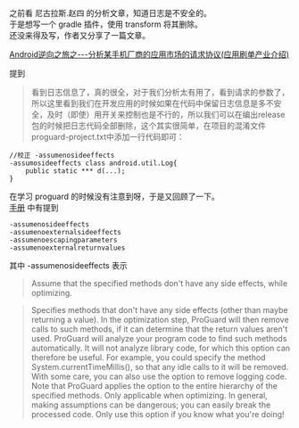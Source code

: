 
之前看 尼古拉斯.赵四 的分析文章，知道日志是不安全的。  
于是想写一个 gradle 插件，使用 transform 将其删除。  
还没来得及写，作者又分享了一篇文章。

[Android逆向之旅之---分析某手机厂商的应用市场的请求协议(应用刷单产业介绍)](https://mp.weixin.qq.com/s?__biz=MzIzNDA3MDgwNA==&mid=2649231032&idx=1&sn=f4a0440371d07ec26f063df0cd6f6b26&chksm=f0e758c3c790d1d5fae1fccc442bb76b956566fe8fd957fdb8e331daf445e3785b14c360ea8f&mpshare=1&scene=23&srcid=1203jLmRYXq3sPJNEWj0bbhX#rd)

提到
>看到日志信息了，真的很全，对于我们分析太有用了，看到请求的参数了，所以这里看到我们在开发应用的时候如果在代码中保留日志信息是多不安全，及时（即使）用开关来控制也是不行的，所以我们可以在编出release包的时候把日志代码全部删除，这个其实很简单，在项目的混淆文件proguard-project.txt中添加一行代码即可：

    //校正 -assumenosideeffects
    -assumosideeffects class android.util.Log{
        public static *** d(...);
    }
    
在学习 proguard 的时候没有注意到呀，于是又回顾了一下。  
[手册](https://www.guardsquare.com/en/products/proguard/manual/refcard) 中有提到

    -assumenosideeffects
    -assumenoexternalsideeffects
    -assumenoescapingparameters
    -assumenoexternalreturnvalues
    
其中 -assumenosideeffects 表示
> Assume that the specified methods don't have any side effects, while optimizing.

> Specifies methods that don't have any side effects (other than maybe returning a value). In the optimization step, ProGuard will then remove calls to such methods, if it can determine that the return values aren't used. ProGuard will analyze your program code to find such methods automatically. It will not analyze library code, for which this option can therefore be useful. For example, you could specify the method System.currentTimeMillis(), so that any idle calls to it will be removed. With some care, you can also use the option to remove logging code. Note that ProGuard applies the option to the entire hierarchy of the specified methods. Only applicable when optimizing. In general, making assumptions can be dangerous; you can easily break the processed code. Only use this option if you know what you're doing!